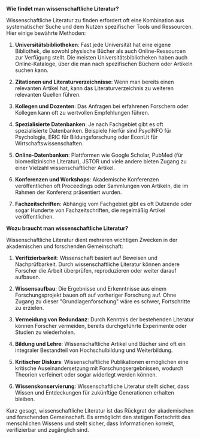 
**Wie findet man wissenschaftliche Literatur?**

Wissenschaftliche Literatur zu finden erfordert oft eine Kombination aus systematischer Suche und dem Nutzen spezifischer Tools und Ressourcen. Hier einige bewährte Methoden:

1. **Universitätsbibliotheken**: Fast jede Universität hat eine eigene Bibliothek, die sowohl physische Bücher als auch Online-Ressourcen zur Verfügung stellt. Die meisten Universitätsbibliotheken haben auch Online-Kataloge, über die man nach spezifischen Büchern oder Artikeln suchen kann.

2. **Zitationen und Literaturverzeichnisse**: Wenn man bereits einen relevanten Artikel hat, kann das Literaturverzeichnis zu weiteren relevanten Quellen führen.

3. **Kollegen und Dozenten**: Das Anfragen bei erfahrenen Forschern oder Kollegen kann oft zu wertvollen Empfehlungen führen.

4. **Spezialisierte Datenbanken**: Je nach Fachgebiet gibt es oft spezialisierte Datenbanken. Beispiele hierfür sind PsycINFO für Psychologie, ERIC für Bildungsforschung oder EconLit für Wirtschaftswissenschaften.    

5. **Online-Datenbanken**: Plattformen wie Google Scholar, PubMed (für biomedizinische Literatur), JSTOR und viele andere bieten Zugang zu einer Vielzahl wissenschaftlicher Artikel.


4. **Konferenzen und Workshops**: Akademische Konferenzen veröffentlichen oft Proceedings oder Sammlungen von Artikeln, die im Rahmen der Konferenz präsentiert wurden.


6. **Fachzeitschriften**: Abhängig vom Fachgebiet gibt es oft Dutzende oder sogar Hunderte von Fachzeitschriften, die regelmäßig Artikel veröffentlichen.


**Wozu braucht man wissenschaftliche Literatur?**

Wissenschaftliche Literatur dient mehreren wichtigen Zwecken in der akademischen und forschenden Gemeinschaft:

1. **Verifizierbarkeit**: Wissenschaft basiert auf Beweisen und Nachprüfbarkeit. Durch wissenschaftliche Literatur können andere Forscher die Arbeit überprüfen, reproduzieren oder weiter darauf aufbauen.

2. **Wissensaufbau**: Die Ergebnisse und Erkenntnisse aus einem Forschungsprojekt bauen oft auf vorheriger Forschung auf. Ohne Zugang zu dieser "Grundlagenforschung" wäre es schwer, Fortschritte zu erzielen.
3. **Vermeidung von Redundanz**: Durch Kenntnis der bestehenden Literatur können Forscher vermeiden, bereits durchgeführte Experimente oder Studien zu wiederholen.

4. **Bildung und Lehre**: Wissenschaftliche Artikel und Bücher sind oft ein integraler Bestandteil von Hochschulbildung und Weiterbildung.

5. **Kritischer Diskurs**: Wissenschaftliche Publikationen ermöglichen eine kritische Auseinandersetzung mit Forschungsergebnissen, wodurch Theorien verfeinert oder sogar widerlegt werden können.

6. **Wissenskonservierung**: Wissenschaftliche Literatur stellt sicher, dass Wissen und Entdeckungen für zukünftige Generationen erhalten bleiben.

Kurz gesagt, wissenschaftliche Literatur ist das Rückgrat der akademischen und forschenden Gemeinschaft. Es ermöglicht den stetigen Fortschritt des menschlichen Wissens und stellt sicher, dass Informationen korrekt, verifizierbar und zugänglich sind.
